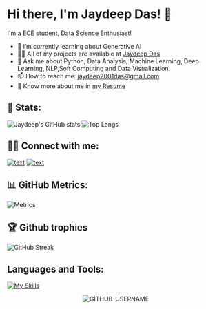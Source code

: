 # Hi there, I'm Jaydeep Das! 👋

I'm a ECE student, Data Science Enthusiast!

- 🌱 I’m currently learning about Generative AI 
- 👨‍💻 All of my projects are available at [Jaydeep Das](https://github.com/dasjaydeep2001)
- 💬 Ask me about Python, Data Analysis, Machine Learning, Deep Learning, NLP,Soft Computing and Data Visualization.
- 📫 How to reach me: jaydeep2001das@gmail.com
- 📄 Know more about me in [my Resume](https://drive.google.com/file/d/1uRrkZLjye2aPCv2-gZ1kslpQo1lEukxG/view?usp=sharing)

## 👦 Stats:
![Jaydeep's GitHub stats](https://github-readme-stats.vercel.app/api?username=dasjaydeep2001&show_icons=true&theme=radical)
![Top Langs](https://github-readme-stats.vercel.app/api/top-langs/?username=dasjaydeep2001&theme=tokyonight)

## 👨‍💻 Connect with me:
[![text](https://img.shields.io/badge/LinkedIn-0077B5?style=for-the-badge&logo=linkedin&logoColor=white)](https://www.linkedin.com/in/jaydeep-das-01bb05230)
[![text](https://img.shields.io/badge/Instagram-0077B5?style=for-the-badge&logo=Instagram&logoColor=red)](https://www.instagram.com/jaydeep_jsb?igsh=MWw5MThpZTh0OGlqYw==)


## 📊 GitHub Metrics:
![Metrics](https://metrics.lecoq.io/dasjaydeep2001?template=classic&languages=1&achievements=1¬able=1&base.indepth=false&base.hireable=false&languages.limit=8&languages.threshold=0%25&languages.other=false&languages.colors=github&languages.sections=most-used&languages.indepth=false&languages.analysis.timeout=15&languages.categories=markup%2C%20programming&languages.recent.categories=markup%2C%20programming&languages.recent.load=300&languages.recent.days=14&achievements.threshold=C&achievements.secrets=true&achievements.display=detailed&achievements.limit=0¬able.from=organization¬able.repositories=false¬able.indepth=false¬able.types=commit&config.timezone=America%2FNew%20York)

## 🏆 Github trophies
![GitHub Streak](https://github-readme-streak-stats.herokuapp.com/?user=dasjaydeep2001&theme=tokyonight)

##   Languages and Tools:
[![My Skills](https://skillicons.dev/icons?i=python,java,linux,matlab,pycharm,pytorch&theme=light)](https://skillicons.dev)

<p align="center"> <img src="https://komarev.com/ghpvc/?username=dasjaydeep2001&label=Profile%20views&color=ce9927&style=flat" alt="GITHUB-USERNAME" /> </p>
